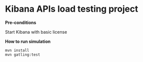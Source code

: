 # Kibana APIs load testing project

**Pre-conditions**

Start Kibana with basic license

**How to run simulation**
```
mvn install
mvn gatling:test
```
